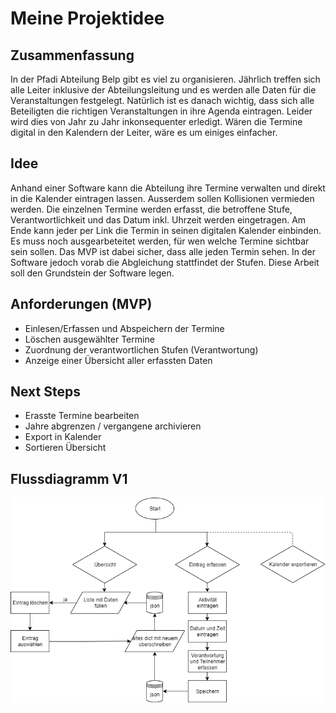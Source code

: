 # Meine Projektidee
## Zusammenfassung
In der Pfadi Abteilung Belp gibt es viel zu organisieren. Jährlich treffen sich alle Leiter inklusive der Abteilungsleitung und es werden alle Daten für die Veranstaltungen festgelegt. Natürlich ist es danach wichtig, dass sich alle Beteiligten die richtigen Veranstaltungen in ihre Agenda eintragen. Leider wird dies von Jahr zu Jahr inkonsequenter erledigt. Wären die Termine digital in den Kalendern der Leiter, wäre es um einiges einfacher. 

## Idee
Anhand einer Software kann die Abteilung ihre Termine verwalten und direkt in die Kalender eintragen lassen. Ausserdem sollen Kollisionen vermieden werden. Die einzelnen Termine werden erfasst, die betroffene Stufe, Verantwortlichkeit und das Datum inkl. Uhrzeit werden eingetragen. Am Ende kann jeder per Link die Termin in seinen digitalen Kalender einbinden. Es muss noch ausgearbeteitet werden, für wen welche Termine sichtbar sein sollen. Das MVP ist dabei sicher, dass alle jeden Termin sehen. In der Software jedoch vorab die Abgleichung stattfindet der Stufen. Diese Arbeit soll den Grundstein der Software legen. 

## Anforderungen (MVP)
* Einlesen/Erfassen und Abspeichern der Termine
* Löschen ausgewählter Termine 
* Zuordnung der verantwortlichen Stufen (Verantwortung)
* Anzeige einer Übersicht aller erfassten Daten 

## Next Steps
* Erasste Termine bearbeiten
* Jahre abgrenzen / vergangene archivieren
* Export in Kalender
* Sortieren Übersicht

## Flussdiagramm V1
![Flowdiagramm PROG2](plannerbrunch/docs/flow_2.png "Flow diagram")
